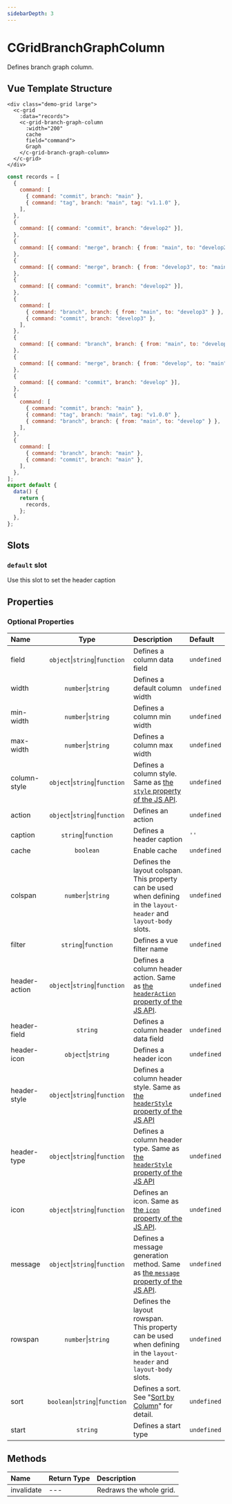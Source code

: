 ```yaml
---
sidebarDepth: 3
---
```


# CGridBranchGraphColumn

Defines branch graph column.

## Vue Template Structure

<code-preview>

```vue
<div class="demo-grid large">
  <c-grid
    :data="records">
    <c-grid-branch-graph-column
      :width="200"
      cache
      field="command">
      Graph
    </c-grid-branch-graph-column>
  </c-grid>
</div>
```

```js
const records = [
  {
    command: [
      { command: "commit", branch: "main" },
      { command: "tag", branch: "main", tag: "v1.1.0" },
    ],
  },
  {
    command: [{ command: "commit", branch: "develop2" }],
  },
  {
    command: [{ command: "merge", branch: { from: "main", to: "develop2" } }],
  },
  {
    command: [{ command: "merge", branch: { from: "develop3", to: "main" } }],
  },
  {
    command: [{ command: "commit", branch: "develop2" }],
  },
  {
    command: [
      { command: "branch", branch: { from: "main", to: "develop3" } },
      { command: "commit", branch: "develop3" },
    ],
  },
  {
    command: [{ command: "branch", branch: { from: "main", to: "develop2" } }],
  },
  {
    command: [{ command: "merge", branch: { from: "develop", to: "main" } }],
  },
  {
    command: [{ command: "commit", branch: "develop" }],
  },
  {
    command: [
      { command: "commit", branch: "main" },
      { command: "tag", branch: "main", tag: "v1.0.0" },
      { command: "branch", branch: { from: "main", to: "develop" } },
    ],
  },
  {
    command: [
      { command: "branch", branch: "main" },
      { command: "commit", branch: "main" },
    ],
  },
];
export default {
  data() {
    return {
      records,
    };
  },
};
```

</code-preview>

## Slots

<!-- SLOT_DEFAULT_START -->

### `default` slot

Use this slot to set the header caption

<!-- SLOT_DEFAULT_END -->

## Properties

<!-- PROPS_TABLE_START -->

### Optional Properties

| Name        | Type    | Description         | Default  |
|:------------|:-------:|:--------------------|:---------|
| field | `object`&#124;`string`&#124;`function`  | Defines a column data field | `undefined` |
| width | `number`&#124;`string`  | Defines a default column width | `undefined` |
| min-width | `number`&#124;`string`  | Defines a column min width | `undefined` |
| max-width | `number`&#124;`string`  | Defines a column max width | `undefined` |
| column-style | `object`&#124;`string`&#124;`function`  | Defines a column style. Same as [the `style` property of the JS API](../../js/column_styles/README.md). | `undefined` |
| action | `object`&#124;`string`&#124;`function`  | Defines an action | `undefined` |
| caption | `string`&#124;`function`  | Defines a header caption | `''` |
| cache | `boolean`  | Enable cache | `undefined` |
| colspan | `number`&#124;`string`  | Defines the layout colspan.<br>This property can be used when defining in the `layout-header` and `layout-body` slots. | `undefined` |
| filter | `string`&#124;`function`  | Defines a vue filter name | `undefined` |
| header-action | `object`&#124;`string`&#124;`function`  | Defines a column header action.  Same as [the `headerAction` property of the JS API](../../js/advanced_header/header_actions.md). | `undefined` |
| header-field | `string`  | Defines a column header data field | `undefined` |
| header-icon | `object`&#124;`string`  | Defines a header icon | `undefined` |
| header-style | `object`&#124;`string`&#124;`function`  | Defines a column header style. Same as [the `headerStyle` property of the JS API](../../js/advanced_header/header_styles.md) | `undefined` |
| header-type | `object`&#124;`string`&#124;`function`  | Defines a column header type. Same as [the `headerStyle` property of the JS API](../../js/advanced_header/header_styles.md) | `undefined` |
| icon | `object`&#124;`string`&#124;`function`  | Defines an icon. Same as [the `icon` property of the JS API](../../js/column_icon.md). | `undefined` |
| message | `object`&#124;`string`&#124;`function`  | Defines a message generation method. Same as [the `message` property of the JS API](../../js/cell_message.md). | `undefined` |
| rowspan | `number`&#124;`string`  | Defines the layout rowspan.<br>This property can be used when defining in the `layout-header` and `layout-body` slots. | `undefined` |
| sort | `boolean`&#124;`string`&#124;`function`  | Defines a sort. See "[Sort by Column](../../js/advanced_header/column_sort.md)" for detail. | `undefined` |
| start | `string`  | Defines a start type | `undefined` |

<!-- PROPS_TABLE_END -->

## Methods

<!-- METHODS_TABLE_START -->

| Name        | Return Type | Description         |
|:------------|:------------|:--------------------|
| invalidate | --- | Redraws the whole grid. |

<!-- METHODS_TABLE_END -->
